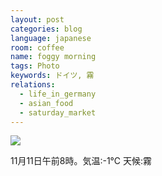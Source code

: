 ```yaml
---
layout: post
categories: blog
language: japanese
room: coffee
name: foggy morning
tags: Photo
keywords: ドイツ, 霧
relations:
  - life_in_germany
  - asian_food
  - saturday_market
---
```


<img src = "https://dl.dropboxusercontent.com/u/12208857/img/foggy_morning01.jpg" class = "image-on-frame image-fade">

11月11日午前8時。気温:-1℃ 天候:霧
